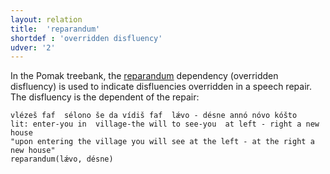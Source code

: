 ```yaml
---
layout: relation
title:  'reparandum'
shortdef : 'overridden disfluency'
udver: '2'
---
```



In the Pomak treebank, the [reparandum]() dependency (overridden disfluency) is used to indicate disfluencies overridden in a speech repair. The disfluency is the dependent of the repair:

~~~ sdparse
vlézeš faf  sélono še da vídiš faf  lǽvo - désne annó nóvo kóšto 
lit: enter-you in  village-the will to see-you  at left - right a new house
"upon entering the village you will see at the left - at the right a new house" 
reparandum(lǽvo, désne)
~~~
<!-- Interlanguage links updated Po 6. listopadu 2023, 21:43:27 CET -->
